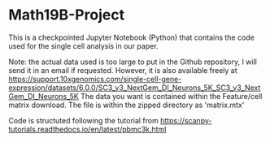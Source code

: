 # Math19B-Project

This is a checkpointed Jupyter Notebook (Python) that contains the code used for the single cell analysis in our paper.

Note: the actual data used is too large to put in the Github repository, I will send it in an email if requested. However, it is also available freely at https://support.10xgenomics.com/single-cell-gene-expression/datasets/6.0.0/SC3_v3_NextGem_DI_Neurons_5K_SC3_v3_NextGem_DI_Neurons_5K
The data you want is contained within the Feature/cell matrix download. The file is within the zipped directory as 'matrix.mtx'

Code is structuted following the tutorial from  https://scanpy-tutorials.readthedocs.io/en/latest/pbmc3k.html
